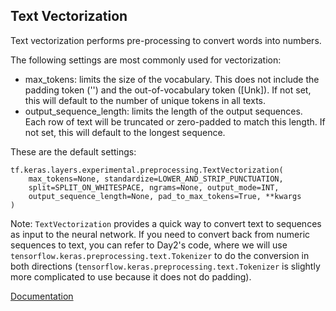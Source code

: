 ## Text Vectorization
Text vectorization performs pre-processing to convert words into numbers.

The following settings are most commonly used for vectorization:
- max_tokens: limits the size of the vocabulary. This does not include the padding token ('') and the out-of-vocabulary token ([Unk]). If not set, this will default to the number of unique tokens in all texts.
- output_sequence_length: limits the length of the output sequences. Each row of text will be truncated or zero-padded to match this length. If not set, this will default to the longest sequence.

These are the default settings:
```
tf.keras.layers.experimental.preprocessing.TextVectorization(
    max_tokens=None, standardize=LOWER_AND_STRIP_PUNCTUATION,
    split=SPLIT_ON_WHITESPACE, ngrams=None, output_mode=INT,
    output_sequence_length=None, pad_to_max_tokens=True, **kwargs
)
```

Note: `TextVectorization` provides a quick way to convert text to sequences as input to the neural network. If you need to convert back from numeric sequences to text, you can refer to Day2's code, where we will use `tensorflow.keras.preprocessing.text.Tokenizer` to do the conversion in both directions (`tensorflow.keras.preprocessing.text.Tokenizer` is slightly more complicated to use because it does not do padding).

[Documentation](https://www.tensorflow.org/api_docs/python/tf/keras/layers/experimental/preprocessing/TextVectorization)